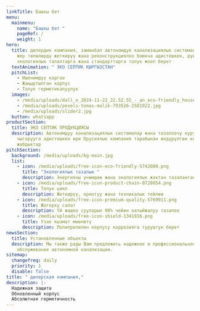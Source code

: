 ```yaml
---
linkTitle: Башкы бет
menu:
  mainmenu:
    name: "Башкы бет "
    pageRef: /
    weight: 1
hero:
  title: дилердик компания, заманбап автономдук канализациялык системаларды жана
    жер төлөлөрдү жеткирүү жана реконструкциялоо боюнча адистешкен, дүйнөлүк
    экологиялык талаптарга жана стандарттарга толук жооп берет
  textAnimation: " ЭКО СЕПТИК КЫРГЫЗСТАН"
  pitchList:
    - Ишенимдүү коргоо
    - Жаңыртылган корпус
    - Толук герметикалуулук
  images:
    - /media/uploads/dall_e_2024-11-22_22.52.55_-_an_eco-friendly_house_situated_in_a_green_lush_environment._the_house_is_modern_with_sustainable_architectural_design_featuring_solar_panels_on_the_.webp
    - /media/uploads/pexels-tomas-malik-793526-2581922.jpg
    - /media/uploads/slider2.jpg
  button: whatsapp
productSection:
  title: ЭКО СЕПТИК ПРОДУКЦИЯСЫ
  description: Автономдуу канализациялык системалар жана тазалоочу курулуштарды
    чыгарууга адистешкен ири Орусиялык компания тарабынан өндүрүлгөн кошумча
    жабдыктар
pitchSection:
  background: /media/uploads/bg-main.jpg
  list:
    - icon: /media/uploads/free-icon-eco-friendly-5742080.png
      title: "Экологиялык тазалык "
      description: Энергияны үнөмдөө жана экологиялык жактан тазаланган саркынды суулар
    - icon: /media/uploads/free-icon-product-chain-8728054.png
      title: Толук цикл
      description: Жеткирүү, орнотуу жана техникалык тейлөө
    - icon: /media/uploads/free-icon-premium-quality-5769911.png
      title: Жогорку сапат
      description: Үй жашоо сууларын 98% чейин натыйжалуу тазалоо
    - icon: /media/uploads/free-icon-shield-1341916.png
      title: Узак кызмат мөөнөтү
      description: Полипропилен корпусу коррозияга туруштук берет
newsSection:
  title: Установленные объекты
  description: Мы также рады Вам предложить надежное и профессиональное
    обслуживание автономной канализации.
sitemap:
  changefreq: daily
  priority: 1
  disable: false
title: " дилерская компания,"
description: |-
  Надежная защита
  Обновленный корпус
  Абсолютная герметичность
---
```

